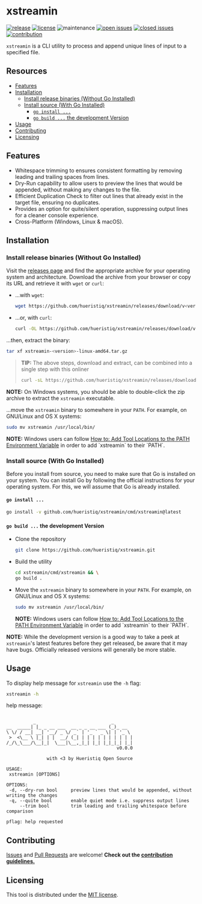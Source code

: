 # xstreamin

[![release](https://img.shields.io/github/release/hueristiq/xstreamin?style=flat&color=0040ff)](https://github.com/hueristiq/xstreamin/releases) [![license](https://img.shields.io/badge/license-MIT-gray.svg?colorB=0040FF)](https://github.com/hueristiq/xstreamin/blob/master/LICENSE) ![maintenance](https://img.shields.io/badge/maintained%3F-yes-0040ff.svg) [![open issues](https://img.shields.io/github/issues-raw/hueristiq/xstreamin.svg?style=flat&color=0040ff)](https://github.com/hueristiq/xstreamin/issues?q=is:issue+is:open) [![closed issues](https://img.shields.io/github/issues-closed-raw/hueristiq/xstreamin.svg?style=flat&color=0040ff)](https://github.com/hueristiq/xstreamin/issues?q=is:issue+is:closed) [![contribution](https://img.shields.io/badge/contributions-welcome-0040ff.svg)](https://github.com/hueristiq/xstreamin/blob/master/CONTRIBUTING.md)

`xstreamin` is a CLI utility to process and append unique lines of input to a specified file.

## Resources

* [Features](#features)
* [Installation](#installation)
	* [Install release binaries (Without Go Installed)](#install-release-binaries-without-go-installed)
	* [Install source (With Go Installed)](#install-source-with-go-installed)
		* [`go install ...`](#go-install)
		* [`go build ...` the development Version](#go-build--the-development-version)
* [Usage](#usage)
* [Contributing](#contributing)
* [Licensing](#licensing)

## Features

* Whitespace trimming to ensures consistent formatting by removing leading and trailing spaces from lines.
* Dry-Run capability to allow users to preview the lines that would be appended, without making any changes to the file.
* Efficient Duplication Check to filter out lines that already exist in the target file, ensuring no duplicates.
* Provides an option for quite/silent operation, suppressing output lines for a cleaner console experience.
* Cross-Platform (Windows, Linux & macOS).

## Installation

### Install release binaries (Without Go Installed)

Visit the [releases page](https://github.com/hueristiq/xstreamin/releases) and find the appropriate archive for your operating system and architecture. Download the archive from your browser or copy its URL and retrieve it with `wget` or `curl`:

* ...with `wget`:

	```bash
	wget https://github.com/hueristiq/xstreamin/releases/download/v<version>/xstreamin-<version>-linux-amd64.tar.gz
	```

* ...or, with `curl`:

	```bash
	curl -OL https://github.com/hueristiq/xstreamin/releases/download/v<version>/xstreamin-<version>-linux-amd64.tar.gz
	```

...then, extract the binary:

```bash
tar xf xstreamin-<version>-linux-amd64.tar.gz
```

> **TIP:** The above steps, download and extract, can be combined into a single step with this onliner
> 
> ```bash
> curl -sL https://github.com/hueristiq/xstreamin/releases/download/v<version>/xstreamin-<version>-linux-amd64.tar.gz | tar -xzv
> ```

**NOTE:** On Windows systems, you should be able to double-click the zip archive to extract the `xstreamin` executable.

...move the `xstreamin` binary to somewhere in your `PATH`. For example, on GNU/Linux and OS X systems:

```bash
sudo mv xstreamin /usr/local/bin/
```

**NOTE:** Windows users can follow [How to: Add Tool Locations to the PATH Environment Variable](https://msdn.microsoft.com/en-us/library/office/ee537574(v=office.14).aspx) in order to add `xstreamin` to their `PATH`.

### Install source (With Go Installed)

Before you install from source, you need to make sure that Go is installed on your system. You can install Go by following the official instructions for your operating system. For this, we will assume that Go is already installed.

#### `go install ...`

```bash
go install -v github.com/hueristiq/xstreamin/cmd/xstreamin@latest
```

#### `go build ...` the development Version

* Clone the repository

	```bash
	git clone https://github.com/hueristiq/xstreamin.git 
	```

* Build the utility

	```bash
	cd xstreamin/cmd/xstreamin && \
	go build .
	```

* Move the `xstreamin` binary to somewhere in your `PATH`. For example, on GNU/Linux and OS X systems:

	```bash
	sudo mv xstreamin /usr/local/bin/
	```

	**NOTE:** Windows users can follow [How to: Add Tool Locations to the PATH Environment Variable](https://msdn.microsoft.com/en-us/library/office/ee537574(v=office.14).aspx) in order to add `xstreamin` to their `PATH`.


**NOTE:** While the development version is a good way to take a peek at `xstreamin`'s latest features before they get released, be aware that it may have bugs. Officially released versions will generally be more stable.

## Usage

To display help message for `xstreamin` use the `-h` flag:

```bash
xstreamin -h
```

help message:

```

          _                            _
__  _____| |_ _ __ ___  __ _ _ __ ___ (_)_ __
\ \/ / __| __| '__/ _ \/ _` | '_ ` _ \| | '_ \
 >  <\__ \ |_| | |  __/ (_| | | | | | | | | | |
/_/\_\___/\__|_|  \___|\__,_|_| |_| |_|_|_| |_|
                                         v0.0.0

               with <3 by Hueristiq Open Source

USAGE:
 xstreamin [OPTIONS]

OPTIONS:
 -d, --dry-run bool     preview lines that would be appended, without writing the changes
 -q, --quite bool       enable quiet mode i.e. suppress output lines
     --trim bool        trim leading and trailing whitespace before comparison

pflag: help requested
```

## Contributing

[Issues](https://github.com/hueristiq/xstreamin/issues) and [Pull Requests](https://github.com/hueristiq/xstreamin/pulls) are welcome! **Check out the [contribution guidelines.](https://github.com/hueristiq/xstreamin/blob/master/CONTRIBUTING.md)**

## Licensing

This tool is distributed under the [MIT license](https://github.com/hueristiq/xstreamin/blob/master/LICENSE).